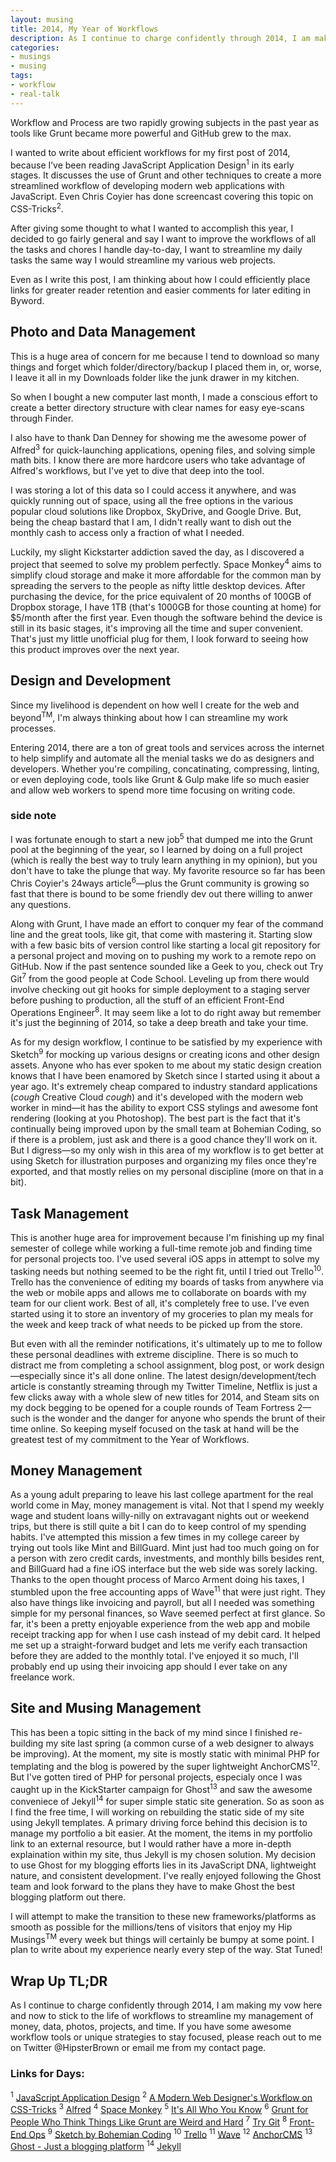 ```yaml
---
layout: musing
title: 2014, My Year of Workflows
description: As I continue to charge confidently through 2014, I am making my vow here and now to stick to the life of workflows to streamline my management of money, data, photos, projects, and time.
categories:
- musings
- musing
tags:
- workflow
- real-talk
---
```


Workflow and Process are two rapidly growing subjects in the past year as tools like Grunt became more powerful and GitHub grew to the max.

I wanted to write about efficient workflows for my first post of 2014, because I’ve been reading JavaScript Application Design<sup>1</sup> in its early stages. It discusses the use of Grunt and other techniques to create a more streamlined workflow of developing modern web applications with JavaScript. Even Chris Coyier has done screencast covering this topic on CSS-Tricks<sup>2</sup>.

After giving some thought to what I wanted to accomplish this year, I decided to go fairly general and say I want to improve the workflows of all the tasks and chores I handle day-to-day, I want to streamline my daily tasks the same way I would streamline my various web projects.

Even as I write this post, I am thinking about how I could efficiently place links for greater reader retention and easier comments for later editing in Byword.

## Photo and Data Management

This is a huge area of concern for me because I tend to download so many things and forget which folder/directory/backup I placed them in, or, worse, I leave it all in my Downloads folder like the junk drawer in my kitchen.

So when I bought a new computer last month, I made a conscious effort to create a better directory structure with clear names for easy eye-scans through Finder.

I also have to thank Dan Denney for showing me the awesome power of Alfred<sup>3</sup> for quick-launching applications,  opening files, and solving simple math bits. I know there are more hardcore users who take advantage of Alfred's workflows, but I've yet to dive that deep into the tool.

I was storing a lot of this data so I could access it anywhere, and was quickly running out of space, using all the free options in the various popular cloud solutions like Dropbox, SkyDrive, and Google Drive. But, being the cheap bastard that I am, I didn't really want to dish out the monthly cash to access only a fraction of what I needed.

Luckily, my slight Kickstarter addiction saved the day, as I discovered a project that seemed to solve my problem perfectly. Space Monkey<sup>4</sup> aims to simplify cloud storage and make it more affordable for the common man by spreading the servers to the people as nifty little desktop devices. After purchasing the device, for the price equivalent of 20 months of 100GB of Dropbox storage, I have 1TB (that's 1000GB for those counting at home) for $5/month after the first year. Even though the software behind the device is still in its basic stages, it's improving all the time and super convenient. That's just my little unofficial plug for them, I look forward to seeing how this product improves over the next year.

## Design and Development
Since my livelihood is dependent on how well I create for the web and beyond<sup>TM</sup>, I'm always thinking about how I can streamline my work processes.

Entering 2014, there are a ton of great tools and services across the internet to help simplify and automate all the menial tasks we do as designers and developers. Whether you're compiling, concatinating, compressing, linting, or even deploying code, tools like Grunt & Gulp make life so much easier and allow web workers to spend more time focusing on writing code.

### side note

I was fortunate enough to start a new job<sup>5</sup> that dumped me into the Grunt pool at the beginning of the year, so I learned by doing on a full project (which is really the best way to truly learn anything in my opinion), but you don't have to take the plunge that way. My favorite resource so far has been Chris Coyier's 24ways article<sup>6</sup>—plus the Grunt community is growing so fast that there is bound to be some friendly dev out there willing to anwer any questions.

Along with Grunt, I have made an effort to conquer my fear of the command line and the great tools, like git, that come with mastering it. Starting slow with a few basic bits of version control like starting a local git repository for a personal project and moving on to pushing my work to a remote repo on GitHub. Now if the past sentence sounded like a Geek to you, check out Try Git<sup>7</sup> from the good people at Code School. Leveling up from there would involve checking out git hooks for simple deployment to a staging server before pushing to production, all the stuff of an efficient Front-End Operations Engineer<sup>8</sup>.  It may seem like a lot to do right away but remember it's just the beginning of 2014, so take a deep breath and take your time.


As for my design workflow, I continue to be satisfied by my experience with Sketch<sup>9</sup> for mocking up various designs or creating icons and other design assets. Anyone who has ever spoken to me about my static design creation knows that I have been enamored by Sketch since I started using it about a year ago. It's extremely cheap compared to industry standard applications (*cough* Creative Cloud *cough*) and it's developed with the modern web worker in mind—it has the ability to export CSS stylings and awesome font rendering (looking at you Photoshop). The best part is the fact that it's continually being improved upon by the small team at Bohemian Coding, so if there is a problem, just ask and there is a good chance they'll work on it. But I digress—so my only wish in this area of my workflow is to get better at using Sketch for illustration purposes and organizing my files once they're exported, and that mostly relies on my personal discipline (more on that in a bit).

## Task Management

This is another huge area for improvement because I'm finishing up my final semester of college while working a full-time remote job and finding time for personal projects too. I've used several iOS apps in attempt to solve my tasking needs but nothing seemed to be the right fit, until I tried out Trello<sup>10</sup>. Trello has the convenience of editing my boards of tasks from anywhere via the web or mobile apps and allows me to collaborate on boards with my team for our client work. Best of all, it's completely free to use. I've even started using it to store an inventory of my groceries to plan my meals for the week and keep track of what needs to be picked up from the store.

But even with all the reminder notifications, it's ultimately up to me to follow these personal deadlines with extreme discipline. There is so much to distract me from completing a school assignment, blog post, or work design—especially since it's all done online. The latest design/development/tech article is constantly streaming through my Twitter Timeline, Netflix is just a few clicks away with a whole slew of new titles for 2014, and Steam sits on my dock begging to be opened for a couple rounds of Team Fortress 2—such is the wonder and the danger for anyone who spends the brunt of their time online. So keeping myself focused on the task at hand will be the greatest test of my commitment to the Year of Workflows.

## Money Management

As a young adult preparing to leave his last college apartment for the real world come in May, money management is vital. Not that I spend my weekly wage and student loans willy-nilly on extravagant nights out or weekend trips, but there is still quite a bit I can do to keep control of my spending habits. I've attempted this mission a few times in my college career by trying out tools like Mint and BillGuard. Mint just had too much going on for a person with zero credit cards, investments, and monthly bills besides rent, and BillGuard had a fine iOS interface but the web side was sorely lacking. Thanks to the open thought process of Marco Arment doing his taxes, I stumbled upon the free accounting apps of Wave<sup>11</sup> that were just right. They also have things like invoicing and payroll, but all I needed was something simple for my personal finances, so Wave seemed perfect at first glance. So far, it's been a pretty enjoyable experience from the web app and mobile receipt tracking app for when I use cash instead of my debit card. It helped me set up a straight-forward budget and lets me verify each transaction before they are added to the monthly total. I've enjoyed it so much, I'll probably end up using their invoicing app should I ever take on any freelance work.

## Site and Musing Management

This has been a topic sitting in the back of my mind since I finished re-building my site last spring (a common curse of a web designer to always be improving). At the moment, my site is mostly static with minimal PHP for templating and the blog is powered by the super lightweight AnchorCMS<sup>12</sup>. But I've gotten tired of PHP for personal projects, especialy once I was caught up in the KickStarter campaign for Ghost<sup>13</sup> and saw the awesome conveniece of Jekyll<sup>14</sup> for super simple static site generation. So as soon as I find the free time, I will working on rebuilding the static side of my site using Jekyll templates. A primary driving force behind this decision is to manage my portfolio a bit easier. At the moment, the items in my portfolio link to an external resource, but I would rather have a more in-depth explaination within my site, thus Jekyll is my chosen solution. My decision to use Ghost for my blogging efforts lies in its JavaScript DNA, lightweight nature, and consistent development. I've really enjoyed following the Ghost team and look forward to the plans they have to make Ghost the best blogging platform out there.

I will attempt to make the transition to these new frameworks/platforms as smooth as possible for the millions/tens of visitors that enjoy my Hip Musings<sup>TM</sup> every week but things will certainly be bumpy at some point. I plan to write about my experience nearly every step of the way. Stat Tuned!

## Wrap Up TL;DR

As I continue to charge confidently through 2014, I am making my vow here and now to stick to the life of workflows to streamline my management of money, data, photos, projects, and time.  If you have some awesome workflow tools or unique strategies to stay focused, please reach out to me on Twitter @HipsterBrown or email me from my contact page.

### Links for Days:
<sup>1</sup> [JavaScript Application Design](http://bevacqua.io/buildfirst?utm_content=buffer0df77&utm_medium=social&utm_source=twitter.com&utm_campaign=buffer)
<sup>2</sup> [A Modern Web Designer's Workflow on CSS-Tricks](http://css-tricks.com/video-screencasts/124-a-modern-web-designers-workflow/)
<sup>3</sup> [Alfred](http://www.alfredapp.com)
<sup>4</sup> [Space Monkey](https://www.spacemonkey.com)
<sup>5</sup> [It's All Who You Know](http://hipsterbrown.com/anchor/anchor-cms-0-2.9/index.php/posts/its-all-who-you-know)
 <sup>6</sup> [Grunt for People Who Think Things Like Grunt are Weird and Hard](http://24ways.org/2013/grunt-is-not-weird-and-hard/)
 <sup>7</sup> [Try Git](https://www.codeschool.com/courses/try-git)
 <sup>8</sup> [Front-End Ops](http://www.smashingmagazine.com/2013/06/11/front-end-ops/)
 <sup>9</sup> [Sketch by Bohemian Coding](http://www.bohemiancoding.com/sketch/)
 <sup>10</sup> [Trello](https://trello.com)
 <sup>11</sup> [Wave](https://www.waveapps.com)
 <sup>12</sup> [AnchorCMS](http://anchorcms.com)
 <sup>13</sup> [Ghost - Just a blogging platform](https://ghost.org)
 <sup>14</sup> [Jekyll](http://jekyllrb.com)
